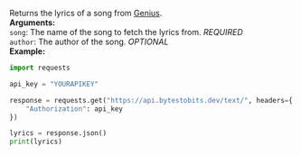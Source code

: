 Returns the lyrics of a song from [Genius](https://genius.com/).  
**Arguments:**  
`song`: The name of the song to fetch the lyrics from. *REQUIRED*  
`author`: The author of the song. *OPTIONAL*  
**Example:**
```py
import requests

api_key = "YOURAPIKEY"

response = requests.get("https://api.bytestobits.dev/text/", headers={
    "Authorization": api_key
})

lyrics = response.json()
print(lyrics)
```